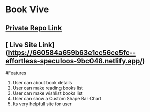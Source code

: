 # Book Vive

## [ Private Repo Link](https://github.com/programming-hero-web-course-4/b9a8-book-vibe-rebahaider)

## [ Live Site Link] (https://660584a659b63e1cc56ce5fc--effortless-speculoos-9bc048.netlify.app/)

#Features
1. User can about book details
2. User can make reading books list
3. User can make wishlist books list
4. User can show a  Custom Shape Bar Chart
5. Its very helpfull site for user
